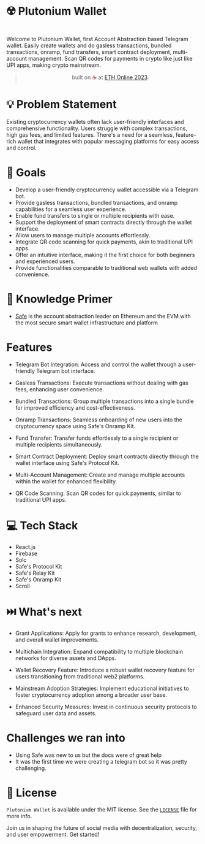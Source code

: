 # ☢️ Plutonium Wallet

<br>
Welcome to Plutonium Wallet, first Account Abstraction based Telegram wallet. Easily create wallets and do gasless transactions, bundled transactions, onramp, fund transfers, smart contract deployment, multi-account management. Scan QR codes for payments in crypto like just like UPI apps, making crypto mainstream.
</b>
</p>
<blockquote align="center">built on <span style="color: #8b0000;">☕</span> at <a href="https://ethglobal.com/events/ethonline2023">ETH Online 2023</a>.</blockquote>

# 💡  Problem Statement

Existing cryptocurrency wallets often lack user-friendly interfaces and comprehensive functionality. Users struggle with complex transactions, high gas fees, and limited features. There's a need for a seamless, feature-rich wallet that integrates with popular messaging platforms for easy access and control.

# 💪 Goals

- Develop a user-friendly cryptocurrency wallet accessible via a Telegram bot.
- Provide gasless transactions, bundled transactions, and onramp capabilities for a seamless user experience.
- Enable fund transfers to single or multiple recipients with ease.
- Support the deployment of smart contracts directly through the wallet interface.
- Allow users to manage multiple accounts effortlessly.
- Integrate QR code scanning for quick payments, akin to traditional UPI apps.
- Offer an intuitive interface, making it the first choice for both beginners and experienced users.
- Provide functionalities comparable to traditional web wallets with added convenience.

# 🧠 Knowledge Primer

- [Safe](https://safe.global/) is the account abstraction leader on Ethereum and the EVM with the most secure smart wallet infrastructure and platform

# Features
- Telegram Bot Integration:
Access and control the wallet through a user-friendly Telegram bot interface.

- Gasless Transactions:
Execute transactions without dealing with gas fees, enhancing user convenience.

- Bundled Transactions:
Group multiple transactions into a single bundle for improved efficiency and cost-effectiveness.

- Onramp Transactions:
Seamless onboarding of new users into the cryptocurrency space using Safe's Onramp Kit.

- Fund Transfer:
Transfer funds effortlessly to a single recipient or multiple recipients simultaneously.

- Smart Contract Deployment:
Deploy smart contracts directly through the wallet interface using Safe's Protocol Kit.


- Multi-Account Management:
Create and manage multiple accounts within the wallet for enhanced flexibility.

- QR Code Scanning:
Scan QR codes for quick payments, similar to traditional UPI apps.


# 💻 Tech Stack

- React.js
- Firebase
- Solc
- Safe's Protocol Kit
- Safe's Relay Kit
- Safe's Onramp Kit
- Scroll

# ⏭️ What's next

- Grant Applications:
Apply for grants to enhance research, development, and overall wallet improvements.

- Multichain Integration:
Expand compatibility to multiple blockchain networks for diverse assets and DApps.

- Wallet Recovery Feature:
Introduce a robust wallet recovery feature for users transitioning from traditional web2 platforms.

- Mainstream Adoption Strategies:
Implement educational initiatives to foster cryptocurrency adoption among a broader user base.

- Enhanced Security Measures:
Invest in continuous security protocols to safeguard user data and assets.

#   Challenges we ran into

- Using Safe was new to us but the docs were of great help
- It was the first time we were creating a telegram bot so it was pretty challenging.


# 📜 License

`Plutonium Wallet` is available under the MIT license. See the [`LICENSE`](https://opensource.org/license/mit/) file for more info.

Join us in shaping the future of social media with decentralization, security, and user empowerment. Get started!
